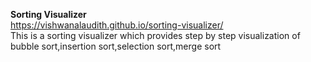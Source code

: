 **Sorting Visualizer**
<br>
https://vishwanalaudith.github.io/sorting-visualizer/
<br>
This is a sorting visualizer which provides step by step visualization of bubble sort,insertion sort,selection sort,merge sort
